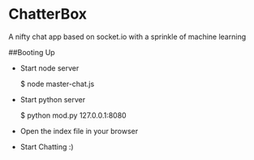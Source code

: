 # ChatterBox
A nifty chat app based on socket.io with a sprinkle of machine learning

##Booting Up

- Start node server
    
    $ node master-chat.js

- Start python server
    
    $ python mod.py 127.0.0.1:8080

- Open the index file in your browser
- Start Chatting :)

